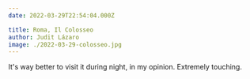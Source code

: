 ```yaml
---
date: 2022-03-29T22:54:04.000Z

title: Roma, Il Colosseo
author: Judit Lázaro
image: ./2022-03-29-colosseo.jpg
---
```


It's way better to visit it during night, in my opinion. Extremely touching.
